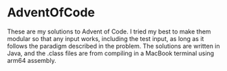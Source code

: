 # AdventOfCode
These are my solutions to Advent of Code. I tried my best to make them modular so that any input works, including the test input, as long as it follows the paradigm described in the problem. The solutions are written in Java, and the .class files are from compiling in a MacBook terminal using arm64 assembly.
